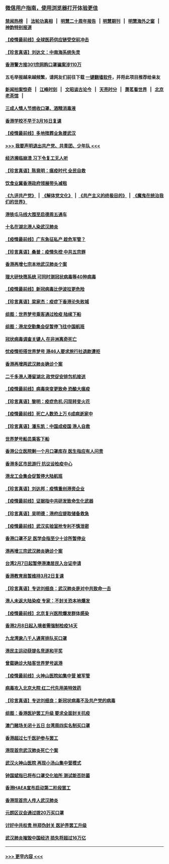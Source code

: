 ### [微信用户指南，使用浏览器打开体验更佳](https://github.com/gfw-breaker/banned-news1/blob/master/indexes/wechat-guide.md?t=0)
#### [禁闻热榜](热点新闻.md?t=0)  &nbsp;&nbsp;|&nbsp;&nbsp; [法轮功真相](https://github.com/gfw-breaker/truth/blob/master/README.md?t=0) &nbsp;&nbsp;|&nbsp;&nbsp; [明慧二十周年报告](https://github.com/gfw-breaker/mh-reports/blob/master/README.md?t=0) &nbsp;&nbsp;|&nbsp;&nbsp;[明慧期刊](https://github.com/gfw-breaker/mh-qikan) &nbsp;&nbsp;|&nbsp;&nbsp; [明慧海外之窗](https://github.com/gfw-breaker/mh-news/blob/master/README.md?t=0) &nbsp;&nbsp;|&nbsp;&nbsp; [神韵特别报道](https://github.com/gfw-breaker/mh-news/blob/master/shenyun.md?t=0)
#### [【疫情最前线】全球医药供应链受空前冲击](../pages/nsc415/n11869614.md?t=02161633) 
#### [【珍言真语】刘达文：中南海系统失灵](../pages/nsc415/n11869465.md?t=02161633) 
#### [香港警方接301宗网购口罩骗案涉110万](../pages/nsc415/n11867572.md?t=02161633) 
#### 五毛举报越来越频繁，请网友们前往下载 [一键翻墙软件](https://github.com/gfw-breaker/ssr-accounts)，并将此项目推荐给亲友
#### [新闻拍案惊奇](https://github.com/gfw-breaker/banned-news1/blob/master/pages/link4.md) &nbsp;&nbsp;|&nbsp;&nbsp; [江峰时刻](https://github.com/gfw-breaker/banned-news1/blob/master/pages/link4.md) &nbsp;&nbsp;|&nbsp;&nbsp; [文昭谈古论今](https://github.com/gfw-breaker/banned-news1/blob/master/pages/link4.md) &nbsp;&nbsp;|&nbsp;&nbsp; [天亮时分](https://github.com/gfw-breaker/banned-news1/blob/master/pages/link4.md) &nbsp;&nbsp;|&nbsp;&nbsp; [萧茗看世界](https://github.com/gfw-breaker/banned-news1/blob/master/pages/link4.md) &nbsp;&nbsp;|&nbsp;&nbsp; [北京老茶馆](https://github.com/gfw-breaker/banned-news1/blob/master/pages/link4.md) &nbsp;&nbsp;|&nbsp;&nbsp; 
#### [三成人情人节想收口罩、酒精消毒液](../pages/nsc415/n11867523.md?t=02161633) 
#### [香港学校不早于3月16日复课](../pages/nsc415/n11867498.md?t=02161633) 
#### [【疫情最前线】多地殡葬业急援武汉](../pages/nsc415/n11866914.md?t=02161633) 
#### [>>> 我要声明退出共产党、共青团、少年队 <<<](https://github.com/begood0513/goodnews/blob/master/quit/letter.md) 
#### [经济濒临崩溃 习下令复工无人听](../pages/nsc415/n11867269.md?t=02161633) 
#### [【珍言真语】陈竟明：瘟疫时代 全民自救](../pages/nsc415/n11866765.md?t=02161633) 
#### [饮食业冀香港政府领展带头减租](../pages/nsc415/n11864876.md?t=02161633) 
#### [《九评共产党》](https://github.com/begood0513/9ping.md/blob/master/README.md) &nbsp;|&nbsp; [《解体党文化》](../../../../jtdwh.md/blob/master/README.md)  &nbsp;|&nbsp; [《共产主义的终极目的》](../../../../gczydzjmd.md/blob/master/README.md) &nbsp;|&nbsp; [《魔鬼在统治我们的世界》](../../../../mgztzwmdsj.md/blob/master/README.md) 
#### [港铁屯马线大围至启德周五通车](../pages/nsc415/n11864842.md?t=02161633) 
#### [十名在湖北港人染武汉肺炎](../pages/nsc415/n11864807.md?t=02161633) 
#### [【疫情最前线】广东急征私产 趁危军管？](../pages/nsc415/n11864205.md?t=02161633) 
#### [【珍言真语】桑普：疫情失控 中共五宗罪](../pages/nsc415/n11864157.md?t=02161633) 
#### [香港再增七宗本地武汉肺炎个案](../pages/nsc415/n11862405.md?t=02161633) 
#### [理大研快筛系统 可同时测冠状病毒等40种病毒](../pages/nsc415/n11862376.md?t=02161633) 
#### [【疫情最前线】新冠病毒比伊波拉更危险](../pages/nsc415/n11862199.md?t=02161633) 
#### [【珍言真语】梁家杰：疫症下香港沦失败城](../pages/nsc415/n11861588.md?t=02161633) 
#### [组图：世界梦号乘客通过检疫 陆续下船](../pages/nsc415/n11858302.md?t=02161633) 
#### [组图：港龙空勤集会促暂停飞往中国航班](../pages/nsc415/n11858190.md?t=02161633) 
#### [冠状病毒调查关键人 在非洲离奇死亡](../pages/nsc415/n11859798.md?t=02161633) 
#### [忧疫情拒搭世界梦号 港46人要求旅行社退款遭拒](../pages/nsc415/n11859849.md?t=02161633) 
#### [香港再增两武汉肺炎确诊个案](../pages/nsc415/n11859833.md?t=02161633) 
#### [二千多港人滞留湖北 政党促安排包机接送](../pages/nsc415/n11859831.md?t=02161633) 
#### [【疫情最前线】病毒突变更致命 恐酿大瘟疫](../pages/nsc415/n11859604.md?t=02161633) 
#### [【珍言真语】黎明：疫症危机 闪现转变火花](../pages/nsc415/n11859199.md?t=02161633) 
#### [【疫情最前线】死亡人数恐上万 6成病逝家中](../pages/nsc415/n11856687.md?t=02161633) 
#### [【珍言真语】潘东凯：中国成疫国 港人自救](../pages/nsc415/n11856962.md?t=02161633) 
#### [世界梦号船员乘客下船](../pages/nsc415/n11856883.md?t=02161633) 
#### [香港公立医院剩一个月口罩库存 医生指应有人问责](../pages/nsc415/n11856875.md?t=02161633) 
#### [香港多区市民游行 抗议设检疫中心](../pages/nsc415/n11856866.md?t=02161633) 
#### [港龙工会集会促暂停大陆航班](../pages/nsc415/n11856840.md?t=02161633) 
#### [【珍言真语】刘达邦：疫情重创港资企业](../pages/nsc415/n11854274.md?t=02161633) 
#### [【疫情最前线】证据指中共研发致命生化武器](../pages/nsc415/n11853087.md?t=02161633) 
#### [【珍言真语】吴明德：港府应提取储备救急](../pages/nsc415/n11852734.md?t=02161633) 
#### [【疫情最前线】武汉实验室抢专利不慎泄密](../pages/nsc415/n11850310.md?t=02161633) 
#### [香港口罩不足 医学会指至少十诊所暂停业](../pages/nsc415/n11850301.md?t=02161633) 
#### [港再增三宗武汉肺炎确诊个案](../pages/nsc415/n11850328.md?t=02161633) 
#### [台湾2月7日起暂停港澳居民入台证申请](../pages/nsc415/n11850304.md?t=02161633) 
#### [香港教育局暂维持3月2日复课](../pages/nsc415/n11850260.md?t=02161633) 
#### [【珍言真语】专访刘细良：武汉肺炎是对中共致命一击](../pages/nsc415/n11849934.md?t=02161633) 
#### [港人未返大陆染疫 专家：不封关恐本地爆发](../pages/nsc415/n11848021.md?t=02161633) 
#### [【疫情最前线】北京复兴医院爆发群体感染](../pages/nsc415/n11847626.md?t=02161633) 
#### [香港2月8日起入境者需强制检疫14天](../pages/nsc415/n11847658.md?t=02161633) 
#### [九龙湾逾八千人通宵排队买口罩](../pages/nsc415/n11847647.md?t=02161633) 
#### [港民主运动获提名竞逐和平奖](../pages/nsc415/n11847633.md?t=02161633) 
#### [曾载确诊大陆客世界梦号返港](../pages/nsc415/n11847608.md?t=02161633) 
#### [【疫情最前线】火神山医院如集中营 被军管](../pages/nsc415/n11847524.md?t=02161633) 
#### [病毒攻入北京大院 红二代先用美特效药](../pages/nsc415/n11847427.md?t=02161633) 
#### [【珍言真语】专访刘细良：新冠状病毒不及共产党的病毒](../pages/nsc415/n11847164.md?t=02161633) 
#### [组图：香港医护罢工升级 要求全面封关抗疫](../pages/nsc415/n11844107.md?t=02161633) 
#### [澳门赌场关闭十五日 台湾周四实名制买口罩](../pages/nsc415/n11845083.md?t=02161633) 
#### [香港超过七千医护参与罢工](../pages/nsc415/n11845051.md?t=02161633) 
#### [港现首宗武汉肺炎死亡个案](../pages/nsc415/n11844998.md?t=02161633) 
#### [武汉火神山医院 再现小汤山集中营模式](../pages/nsc415/n11844763.md?t=02161633) 
#### [钟国斌指已将布口罩交化验所 测试能否防菌](../pages/nsc415/n11842783.md?t=02161633) 
#### [香港HAEA宣布启动第二阶段罢工](../pages/nsc415/n11842723.md?t=02161633) 
#### [香港现首宗人传人武汉肺炎](../pages/nsc415/n11842766.md?t=02161633) 
#### [元朗区议会通过拨20万买口罩](../pages/nsc415/n11842754.md?t=02161633) 
#### [讨好中共权贵 林郑伪封关 医护界罢工升级](../pages/nsc415/n11842359.md?t=02161633) 
#### [武汉肺炎摧毁中国经济 损失将超过16万亿](../pages/nsc415/n11839723.md?t=02161633) 

----
#### [ >>> 更早内容 <<< ](../indexes/nsc415-earlier.md)
